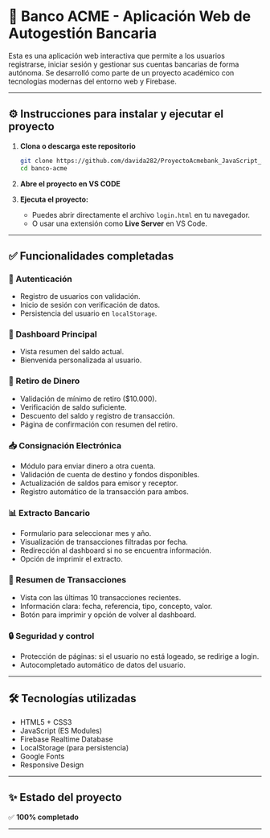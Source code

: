 # 🏦 Banco ACME - Aplicación Web de Autogestión Bancaria

Esta es una aplicación web interactiva que permite a los usuarios registrarse, iniciar sesión y gestionar sus cuentas bancarias de forma autónoma. Se desarrolló como parte de un proyecto académico con tecnologías modernas del entorno web y Firebase.

---

## ⚙️ Instrucciones para instalar y ejecutar el proyecto

1. **Clona o descarga este repositorio**
   ```bash
   git clone https://github.com/davida282/ProyectoAcmebank_JavaScript_ArdilaDavidQuinonezPedro.git
   cd banco-acme
   ```

2. **Abre el proyecto en VS CODE**


3. **Ejecuta el proyecto:**
   - Puedes abrir directamente el archivo `login.html` en tu navegador.
   - O usar una extensión como **Live Server** en VS Code.

---

## ✅ Funcionalidades completadas

### 🔐 Autenticación
- Registro de usuarios con validación.
- Inicio de sesión con verificación de datos.
- Persistencia del usuario en `localStorage`.

### 📄 Dashboard Principal
- Vista resumen del saldo actual.
- Bienvenida personalizada al usuario.

### 💸 Retiro de Dinero
- Validación de mínimo de retiro ($10.000).
- Verificación de saldo suficiente.
- Descuento del saldo y registro de transacción.
- Página de confirmación con resumen del retiro.

### 📥 Consignación Electrónica
- Módulo para enviar dinero a otra cuenta.
- Validación de cuenta de destino y fondos disponibles.
- Actualización de saldos para emisor y receptor.
- Registro automático de la transacción para ambos.

### 📊 Extracto Bancario
- Formulario para seleccionar mes y año.
- Visualización de transacciones filtradas por fecha.
- Redirección al dashboard si no se encuentra información.
- Opción de imprimir el extracto.

### 📃 Resumen de Transacciones
- Vista con las últimas 10 transacciones recientes.
- Información clara: fecha, referencia, tipo, concepto, valor.
- Botón para imprimir y opción de volver al dashboard.

### 🔒 Seguridad y control
- Protección de páginas: si el usuario no está logeado, se redirige a login.
- Autocompletado automático de datos del usuario.

---

## 🛠️ Tecnologías utilizadas
- HTML5 + CSS3
- JavaScript (ES Modules)
- Firebase Realtime Database
- LocalStorage (para persistencia)
- Google Fonts
- Responsive Design

---

## ✨ Estado del proyecto
✅ **100% completado**  

---

